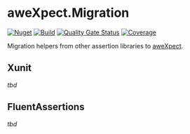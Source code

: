 # aweXpect.Migration

[![Nuget](https://img.shields.io/nuget/v/aweXpect.Migration)](https://www.nuget.org/packages/aweXpect.Migration)
[![Build](https://github.com/aweXpect/aweXpect.Migration/actions/workflows/build.yml/badge.svg)](https://github.com/aweXpect/aweXpect.Migration/actions/workflows/build.yml)
[![Quality Gate Status](https://sonarcloud.io/api/project_badges/measure?project=aweXpect_aweXpect.Migration&metric=alert_status)](https://sonarcloud.io/summary/new_code?id=aweXpect_aweXpect.Migration)
[![Coverage](https://sonarcloud.io/api/project_badges/measure?project=aweXpect_aweXpect.Migration&metric=coverage)](https://sonarcloud.io/summary/overall?id=aweXpect_aweXpect.Migration)

Migration helpers from other assertion libraries to [aweXpect](https://github.com/aweXpect/aweXpect).

## Xunit
*tbd*

## FluentAssertions
*tbd*
